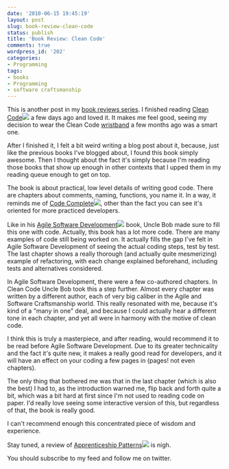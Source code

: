 ```yaml
---
date: '2010-06-15 19:45:19'
layout: post
slug: book-review-clean-code
status: publish
title: 'Book Review: Clean Code'
comments: true
wordpress_id: '202'
categories:
- Programming
tags:
- books
- Programming
- software craftsmanship
---
```


This is another post in my [book reviews series](http://www.codelord.net/tag/books/). I finished reading [Clean Code](http://www.amazon.com/gp/product/0132350882?ie=UTF8&tag=thcodu02-20&linkCode=as2&camp=1789&creative=9325&creativeASIN=0132350882)![](http://www.assoc-amazon.com/e/ir?t=thcodu02-20&l=as2&o=1&a=0132350882) a few days ago and loved it. It makes me feel good, seeing my decision to wear the Clean Code [wristband](http://bit.ly/aPug4e) a few months ago was a smart one.

After I finished it, I felt a bit weird writing a blog post about it, because, just like the previous books I've blogged about, I found this book simply awesome. Then I thought about the fact it's simply because I'm reading those books that show up enough in other contexts that I upped them in my reading queue enough to get on top.

The book is about practical, low level details of writing good code. There are chapters about comments, naming, functions, you name it. In a way, it reminds me of [Code Complete](http://www.amazon.com/gp/product/0735619670?ie=UTF8&tag=thcodu02-20&linkCode=as2&camp=1789&creative=9325&creativeASIN=0735619670)![](http://www.assoc-amazon.com/e/ir?t=thcodu02-20&l=as2&o=1&a=0735619670), other than the fact you can see it's oriented for more practiced developers.

Like in his [Agile Software Development](http://www.amazon.com/gp/product/0135974445?ie=UTF8&tag=thcodu02-20&linkCode=as2&camp=1789&creative=9325&creativeASIN=0135974445)![](http://www.assoc-amazon.com/e/ir?t=thcodu02-20&l=as2&o=1&a=0135974445) book, Uncle Bob made sure to fill this one with code. Actually, this book has a lot more code. There are many examples of code still being worked on. It actually fills the gap I've felt in Agile Software Development of seeing the actual coding steps, test by test. The last chapter shows a really thorough (and actually quite mesmerizing) example of refactoring, with each change explained beforehand, including tests and alternatives considered.

In Agile Software Development, there were a few co-authored chapters. In Clean Code Uncle Bob took this a step further. Almost every chapter was written by a different author, each of very big caliber in the Agile and Software Craftsmanship world. This really resonated with me, because it's kind of a "many in one" deal, and because I could actually hear a different tone in each chapter, and yet all were in harmony with the motive of clean code.

I think this is truly a masterpiece, and after reading, would recommend it to be read before Agile Software Development. Due to its greater technicality and the fact it's quite new, it makes a really good read for developers, and it will have an effect on your coding a few pages in (pages! not even chapters).

The only thing that bothered me was that in the last chapter (which is also the best) I had to, as the introduction warned me, flip back and forth quite a bit, which was a bit hard at first since I'm not used to reading code on paper. I'd really love seeing some interactive version of this, but regardless of that, the book is really good.

I can't recommend enough this concentrated piece of wisdom and experience.

Stay tuned, a review of [Apprenticeship Patterns](http://www.amazon.com/gp/product/0596518382?ie=UTF8&tag=thcodu02-20&linkCode=as2&camp=1789&creative=9325&creativeASIN=0596518382)![](http://www.assoc-amazon.com/e/ir?t=thcodu02-20&l=as2&o=1&a=0596518382) is nigh.

You should subscribe to my feed and follow me on twitter.

